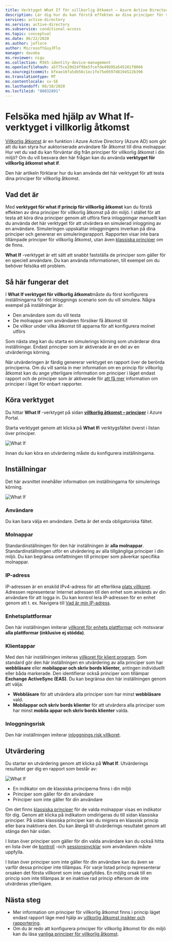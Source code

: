 ```yaml
---
title: Verktyget What If för villkorlig åtkomst – Azure Active Directory
description: Lär dig hur du kan förstå effekten av dina principer för villkorlig åtkomst i din miljö.
services: active-directory
ms.service: active-directory
ms.subservice: conditional-access
ms.topic: conceptual
ms.date: 06/22/2020
ms.author: joflore
author: MicrosoftGuyJFlo
manager: daveba
ms.reviewer: nigu
ms.collection: M365-identity-device-management
ms.openlocfilehash: a5f75ce20d24f98e5fcefde49b95a545281f8066
ms.sourcegitcommit: bfeae16fa5db56c1ec1fe75e0597d8194522b396
ms.translationtype: MT
ms.contentlocale: sv-SE
ms.lasthandoff: 08/10/2020
ms.locfileid: "88032891"
---
```

# <a name="troubleshoot-using-the-what-if-tool-in-conditional-access"></a>Felsöka med hjälp av What If-verktyget i villkorlig åtkomst

[Villkorlig åtkomst](../active-directory-conditional-access-azure-portal.md) är en funktion i Azure Active Directory (Azure AD) som gör att du kan styra hur auktoriserade användare får åtkomst till dina molnappar. Hur vet du vad du kan förväntar dig från principer för villkorlig åtkomst i din miljö? Om du vill besvara den här frågan kan du använda **verktyget för villkorlig åtkomst what if**.

Den här artikeln förklarar hur du kan använda det här verktyget för att testa dina principer för villkorlig åtkomst.

## <a name="what-it-is"></a>Vad det är

Med **verktyget för what if princip för villkorlig åtkomst** kan du förstå effekten av dina principer för villkorlig åtkomst på din miljö. I stället för att testa att köra dina principer genom att utföra flera inloggningar manuellt kan du använda det här verktyget för att utvärdera en simulerad inloggning av en användare. Simuleringen uppskattar inloggningens inverkan på dina principer och genererar en simuleringsrapport. Rapporten visar inte bara tillämpade principer för villkorlig åtkomst, utan även [klassiska principer](policy-migration.md#classic-policies) om de finns.    

**What If** -verktyget är ett sätt att snabbt fastställa de principer som gäller för en speciell användare. Du kan använda informationen, till exempel om du behöver felsöka ett problem.    

## <a name="how-it-works"></a>Så här fungerar det

I **What If verktyget för villkorlig åtkomst**måste du först konfigurera inställningarna för det inloggnings scenario som du vill simulera. Några exempel på inställningar är:

- Den användare som du vill testa 
- De molnappar som användaren försöker få åtkomst till
- De villkor under vilka åtkomst till apparna för att konfigurera molnet utförs
     
Som nästa steg kan du starta en simulerings körning som utvärderar dina inställningar. Endast principer som är aktiverade är en del av en utvärderings körning.

När utvärderingen är färdig genererar verktyget en rapport över de berörda principerna. Om du vill samla in mer information om en princip för villkorlig åtkomst kan du ange ytterligare information om principer i läget endast rapport och de principer som är aktiverade för [att få mer](howto-conditional-access-insights-reporting.md) information om principer i läget för enbart rapporter.

## <a name="running-the-tool"></a>Köra verktyget

Du hittar **What If** -verktyget på sidan **[villkorlig åtkomst – principer](https://portal.azure.com/#blade/Microsoft_AAD_IAM/ConditionalAccessBlade/Policies)** i Azure Portal.

Starta verktyget genom att klicka på **What If**i verktygsfältet överst i listan över principer.

![What If](./media/what-if-tool/01.png)

Innan du kan köra en utvärdering måste du konfigurera inställningarna.

## <a name="settings"></a>Inställningar

Det här avsnittet innehåller information om inställningarna för simulerings körning.

![What If](./media/what-if-tool/02.png)

### <a name="user"></a>Användare

Du kan bara välja en användare. Detta är det enda obligatoriska fältet.

### <a name="cloud-apps"></a>Molnappar

Standardinställningen för den här inställningen är **alla molnappar**. Standardinställningen utför en utvärdering av alla tillgängliga principer i din miljö. Du kan begränsa omfattningen till principer som påverkar specifika molnappar.

### <a name="ip-address"></a>IP-adress

IP-adressen är en enskild IPv4-adress för att efterlikna [plats villkoret](location-condition.md). Adressen representerar Internet adressen till den enhet som används av din användare för att logga in. Du kan kontrol lera IP-adressen för en enhet genom att t. ex. Navigera till [Vad är min IP-adress](https://whatismyipaddress.com).    

### <a name="device-platforms"></a>Enhetsplattformar

Den här inställningen imiterar [villkoret för enhets plattformar](concept-conditional-access-conditions.md#device-platforms) och motsvarar **alla plattformar (inklusive ej stödda)**. 

### <a name="client-apps"></a>Klientappar

Med den här inställningen imiteras [villkoret för klient program](concept-conditional-access-conditions.md#client-apps).
Som standard gör den här inställningen en utvärdering av alla principer som har **webbläsare** eller **mobilappar och skriv bords klienter,** antingen individuellt eller båda markerade. Den identifierar också principer som tillämpar **Exchange ActiveSync (EAS)**. Du kan begränsa den här inställningen genom att välja:

- **Webbläsare** för att utvärdera alla principer som har minst **webbläsare** vald. 
- **Mobilappar och skriv bords klienter** för att utvärdera alla principer som har minst **mobila appar och skriv bords klienter** valda. 

### <a name="sign-in-risk"></a>Inloggningsrisk

Den här inställningen imiterar [inloggnings risk villkoret](concept-conditional-access-conditions.md#sign-in-risk).   

## <a name="evaluation"></a>Utvärdering 

Du startar en utvärdering genom att klicka på **What If**. Utvärderings resultatet ger dig en rapport som består av: 

![What If](./media/what-if-tool/03.png)

- En indikator om de klassiska principerna finns i din miljö
- Principer som gäller för din användare
- Principer som inte gäller för din användare

Om det finns [klassiska principer](policy-migration.md#classic-policies) för de valda molnappar visas en indikator för dig. Genom att klicka på indikatorn omdirigeras du till sidan klassiska principer. På sidan klassiska principer kan du migrera en klassisk princip eller bara inaktivera den. Du kan återgå till utvärderings resultatet genom att stänga den här sidan.

I listan över principer som gäller för din valda användare kan du också hitta en lista över de [kontroll](concept-conditional-access-grant.md) -och [sessionsnycklar](concept-conditional-access-session.md) som användaren måste uppfylla.

I listan över principer som inte gäller för din användare kan du även se varför dessa principer inte tillämpas. För varje listad princip representerar orsaken det första villkoret som inte uppfylldes. En möjlig orsak till en princip som inte tillämpas är en inaktive rad princip eftersom de inte utvärderas ytterligare.   

## <a name="next-steps"></a>Nästa steg

- Mer information om principer för villkorlig åtkomst finns i princip läget endast rapport läge med hjälp av [villkorlig åtkomst insikter och rapportering](howto-conditional-access-insights-reporting.md).
- Om du är redo att konfigurera principer för villkorlig åtkomst för din miljö kan du läsa [vanliga principer för villkorlig åtkomst](concept-conditional-access-policy-common.md). 
